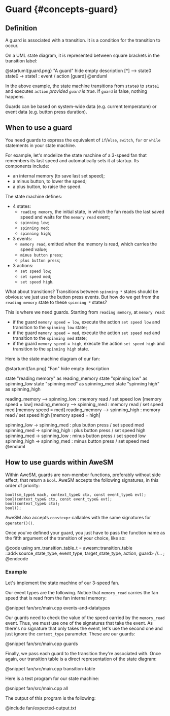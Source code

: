 # Guard {#concepts-guard}

## Definition

A guard is associated with a transition. It is a condition for the transition to occur.

On a UML state diagram, it is represented between square brackets in the transition label:

@startuml{guard.png} "A guard"
hide empty description
[*] --> state0
state0 -> state1 : event / action [guard]
@enduml

In the above example, the state machine transitions from `state0` to `state1` and executes `action` *provided `guard` is true*. If `guard` is false, nothing happens.

Guards can be based on system-wide data (e.g. current temperature) or event data (e.g. button press duration).

## When to use a guard

You need guards to express the equivalent of `if`/`else`, `switch`, `for` or `while` statements in your state machine.

For example, let's modelize the state machine of a 3-speed fan that remembers its last speed and automatically sets it at startup. Its components include:

* an internal memory (to save last set speed);
* a minus button, to lower the speed;
* a plus button, to raise the speed.

The state machine defines:

* 4 states:
    * `reading memory`, the initial state, in which the fan reads the last saved speed and waits for the `memory read` event;
    * `spinning low`;
    * `spinning med`;
    * `spinning high`;
* 3 events:
    * `memory read`, emitted when the memory is read, which carries the speed value;
    * `minus button press`;
    * `plus button press`;
* 3 actions:
    * `set speed low`;
    * `set speed med`;
    * `set speed high`.

What about transitions? Transitions between `spinning *` states should be obvious: we just use the button press events. But how do we get from the `reading memory` state to these `spinning *` states?

This is where we need guards. Starting from `reading memory`, at `memory read`:

* if the guard `memory speed = low`, execute the action `set speed low` and transition to the `spinning low` state;
* if the guard `memory speed = med`, execute the action `set speed med` and transition to the `spinning med` state;
* if the guard `memory speed = high`, execute the action `set speed high` and transition to the `spinning high` state.

Here is the state machine diagram of our fan:

@startuml{fan.png} "Fan"
hide empty description

state "reading memory" as reading_memory
state "spinning low" as spinning_low
state "spinning med" as spinning_med
state "spinning high" as spinning_high

reading_memory --> spinning_low : memory read / set speed low [memory speed = low]
reading_memory --> spinning_med : memory read / set speed med [memory speed = med]
reading_memory --> spinning_high : memory read / set speed high [memory speed = high]

spinning_low -> spinning_med : plus button press / set speed med
spinning_med -> spinning_high : plus button press / set speed high
spinning_med -> spinning_low : minus button press / set speed low
spinning_high -> spinning_med : minus button press / set speed med
@enduml

## How to use guards within AweSM

Within AweSM, guards are non-member functions, preferably without side effect, that return a `bool`. AweSM accepts the following signatures, in this order of priority:

~~~{.cpp}
bool(sm_type& mach, context_type& ctx, const event_type& evt);
bool(context_type& ctx, const event_type& evt);
bool(context_type& ctx);
bool();
~~~

AweSM also accepts `constexpr` callables with the same signatures for `operator()()`.

Once you've defined your guard, you just have to pass the function name as the fifth argument of the transition of your choice, like so:

@code
using sm_transition_table_t = awesm::transition_table
    ::add<source_state_type, event_type, target_state_type, action, guard>
    //...
;
@endcode

### Example

Let's implement the state machine of our 3-speed fan.

Our event types are the following. Notice that `memory_read` carries the fan speed that is read from the fan internal memory:

@snippet fan/src/main.cpp events-and-datatypes

Our guards need to check the value of the speed carried by the `memory_read` event. Thus, we must use one of the signatures that take the event. As there's no signature that only takes the event, let's use the second one and just ignore the `context_type` parameter. These are our guards:

@snippet fan/src/main.cpp guards

Finally, we pass each guard to the transition they're associated with. Once again, our transition table is a direct representation of the state diagram:

@snippet fan/src/main.cpp transition-table

Here is a test program for our state machine:

@snippet fan/src/main.cpp all

The output of this program is the following:

@include fan/expected-output.txt
